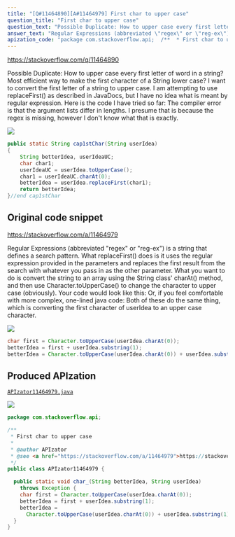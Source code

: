 ```yaml
---
title: "[Q#11464890][A#11464979] First char to upper case"
question_title: "First char to upper case"
question_text: "Possible Duplicate: How to upper case every first letter of word in a string? Most efficient way to make the first character of a String lower case? I want to convert the first letter of a string to upper case. I am attempting to use replaceFirst() as described in JavaDocs, but I have no idea what is meant by regular expression. Here is the code I have tried so far: The compiler error is that the argument lists differ in lengths. I presume that is because the regex is missing, however I don't know what that is exactly."
answer_text: "Regular Expressions (abbreviated \"regex\" or \"reg-ex\") is a string that defines a search pattern. What replaceFirst() does is it uses the regular expression provided in the parameters and replaces the first result from the search with whatever you pass in as the other parameter. What you want to do is convert the string to an array using the String class' charAt() method, and then use Character.toUpperCase() to change the character to upper case (obviously). Your code would look like this: Or, if you feel comfortable with more complex, one-lined java code: Both of these do the same thing, which is converting the first character of userIdea to an upper case character."
apization_code: "package com.stackoverflow.api;  /**  * First char to upper case  *  * @author APIzator  * @see <a href=\"https://stackoverflow.com/a/11464979\">https://stackoverflow.com/a/11464979</a>  */ public class APIzator11464979 {    public static void char_(String betterIdea, String userIdea)     throws Exception {     char first = Character.toUpperCase(userIdea.charAt(0));     betterIdea = first + userIdea.substring(1);     betterIdea =       Character.toUpperCase(userIdea.charAt(0)) + userIdea.substring(1);   } }"
---
```


https://stackoverflow.com/q/11464890

Possible Duplicate:
How to upper case every first letter of word in a string?
Most efficient way to make the first character of a String lower case?
I want to convert the first letter of a string to upper case. I am attempting to use replaceFirst() as described in JavaDocs, but I have no idea what is meant by regular expression.
Here is the code I have tried so far:
The compiler error is that the argument lists differ in lengths. I presume that is because the regex is missing, however I don&#x27;t know what that is exactly.


<div class="code-logo"><img src="/stackoverflow.png" /></div>

```java
public static String cap1stChar(String userIdea)
{
    String betterIdea, userIdeaUC;
    char char1;
    userIdeaUC = userIdea.toUpperCase();
    char1 = userIdeaUC.charAt(0);
    betterIdea = userIdea.replaceFirst(char1); 
    return betterIdea;
}//end cap1stChar
```


## Original code snippet

https://stackoverflow.com/a/11464979

Regular Expressions (abbreviated &quot;regex&quot; or &quot;reg-ex&quot;) is a string that defines a search pattern.
What replaceFirst() does is it uses the regular expression provided in the parameters and replaces the first result from the search with whatever you pass in as the other parameter.
What you want to do is convert the string to an array using the String class&#x27; charAt() method, and then use Character.toUpperCase() to change the character to upper case (obviously). Your code would look like this:
Or, if you feel comfortable with more complex, one-lined java code:
Both of these do the same thing, which is converting the first character of userIdea to an upper case character.

<div class="code-logo"><img src="/stackoverflow.png" /></div>

```java
char first = Character.toUpperCase(userIdea.charAt(0));
betterIdea = first + userIdea.substring(1);
betterIdea = Character.toUpperCase(userIdea.charAt(0)) + userIdea.substring(1);
```

## Produced APIzation

[`APIzator11464979.java`](https://github.com/pasqualesalza/apization/raw/main/data/search/APIzator11464979.java)

<div class="code-logo"><img src="/apizator.png" /></div>

```java
package com.stackoverflow.api;

/**
 * First char to upper case
 *
 * @author APIzator
 * @see <a href="https://stackoverflow.com/a/11464979">https://stackoverflow.com/a/11464979</a>
 */
public class APIzator11464979 {

  public static void char_(String betterIdea, String userIdea)
    throws Exception {
    char first = Character.toUpperCase(userIdea.charAt(0));
    betterIdea = first + userIdea.substring(1);
    betterIdea =
      Character.toUpperCase(userIdea.charAt(0)) + userIdea.substring(1);
  }
}

```
